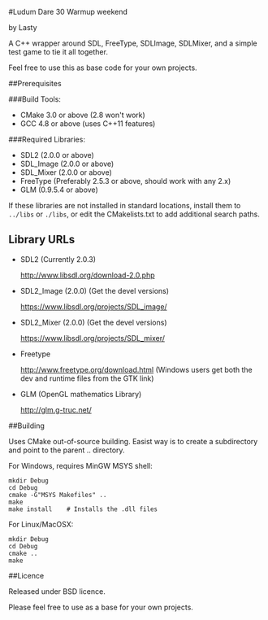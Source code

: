 
#Ludum Dare 30 Warmup weekend

by Lasty

A C++ wrapper around SDL, FreeType, SDLImage, SDLMixer,
and a simple test game to tie it all together.

Feel free to use this as base code for your own projects.


##Prerequisites

###Build Tools:
* CMake 3.0 or above  (2.8 won't work) 
* GCC 4.8 or above  (uses C++11 features)

###Required Libraries:
* SDL2 (2.0.0 or above)
* SDL_Image (2.0.0 or above)
* SDL_Mixer (2.0.0 or above)
* FreeType (Preferably 2.5.3 or above, should work with any 2.x)
* GLM (0.9.5.4 or above)

If these libraries are not installed in standard locations,
install them to `../libs`  or `./libs`, or edit the CMakelists.txt
to add additional search paths.


## Library URLs

+ SDL2  (Currently 2.0.3)

	http://www.libsdl.org/download-2.0.php

+ SDL2_Image  (2.0.0)  (Get the devel versions)

	https://www.libsdl.org/projects/SDL_image/

+ SDL2_Mixer  (2.0.0)  (Get the devel versions)

	https://www.libsdl.org/projects/SDL_mixer/

+ Freetype

	http://www.freetype.org/download.html
	(Windows users get both the dev and runtime files from the GTK link)

+ GLM (OpenGL mathematics Library)

	http://glm.g-truc.net/


##Building

Uses CMake out-of-source building.  Easist way is to create a
subdirectory and point to the parent .. directory.

For Windows, requires MinGW MSYS shell:
```
mkdir Debug
cd Debug
cmake -G"MSYS Makefiles" ..
make
make install    # Installs the .dll files
```

For Linux/MacOSX:
```
mkdir Debug
cd Debug
cmake ..
make
```

##Licence

Released under BSD licence.

Please feel free to use as a base for your own projects.


